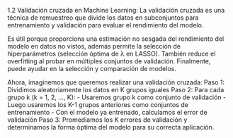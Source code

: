 1.2 Validación cruzada en Machine Learning:
La validación cruzada es una técnica de remuestreo que divide los datos en subconjuntos
para entrenamiento y validación para evaluar el rendimiento del modelo.

Es útil porque proporciona una estimación no sesgada del rendimiento del modelo en datos no vistos,
además permite la selección de hiperparámetros (selección óptima de λ en LASSO).
También reduce el overfitting al probar en múltiples conjuntos de validación.
Finalmente, puede ayudar en la selección y comparación de modelos.

Ahora, imaginemos que queremos realizar una validación cruzada:
Paso 1: Dividimos aleatoriamente los datos en K grupos iguales
Paso 2: Para cada grupo k (k = 1, 2, ..., K):
     - Usaremos grupo k como conjunto de validación
     - Luego usaremos los K-1 grupos anteriores como conjuntos de entrenamiento
     - Con el modelo ya entrenado, calculamos el error de validación
Paso 3: Promediamos los K errores de validación y determinamos la forma óptima del modelo
para su correcta aplicación.

